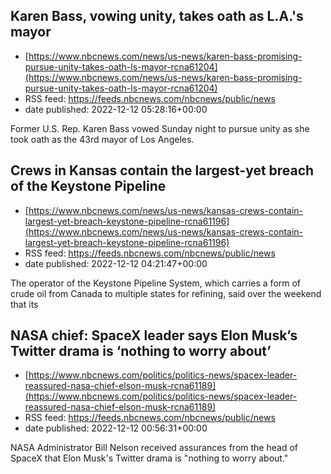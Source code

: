 ## Karen Bass, vowing unity, takes oath as L.A.'s mayor
 - [https://www.nbcnews.com/news/us-news/karen-bass-promising-pursue-unity-takes-oath-ls-mayor-rcna61204](https://www.nbcnews.com/news/us-news/karen-bass-promising-pursue-unity-takes-oath-ls-mayor-rcna61204)
 - RSS feed: https://feeds.nbcnews.com/nbcnews/public/news
 - date published: 2022-12-12 05:28:16+00:00

Former U.S. Rep. Karen Bass vowed Sunday night to pursue unity as she took oath as the 43rd mayor of  Los Angeles.

## Crews in Kansas contain the largest-yet breach of the Keystone Pipeline
 - [https://www.nbcnews.com/news/us-news/kansas-crews-contain-largest-yet-breach-keystone-pipeline-rcna61196](https://www.nbcnews.com/news/us-news/kansas-crews-contain-largest-yet-breach-keystone-pipeline-rcna61196)
 - RSS feed: https://feeds.nbcnews.com/nbcnews/public/news
 - date published: 2022-12-12 04:21:47+00:00

The operator of the Keystone Pipeline System, which carries a form of crude oil from Canada to multiple states for refining, said over the weekend that its

## NASA chief: SpaceX leader says Elon Musk’s Twitter drama is ‘nothing to worry about’
 - [https://www.nbcnews.com/politics/politics-news/spacex-leader-reassured-nasa-chief-elson-musk-rcna61189](https://www.nbcnews.com/politics/politics-news/spacex-leader-reassured-nasa-chief-elson-musk-rcna61189)
 - RSS feed: https://feeds.nbcnews.com/nbcnews/public/news
 - date published: 2022-12-12 00:56:31+00:00

NASA Administrator Bill Nelson received assurances from the head of SpaceX that Elon Musk's Twitter drama is "nothing to worry about."


